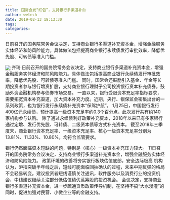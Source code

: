 ```yaml
---
title: 国常会发“红包”，支持银行多渠道补血
author: wetech
date: 2019-02-13 18:13:30
tags: 
categories: 
---
```

日前召开的国务院常务会议决定，支持商业银行多渠道补充资本金，增强金融服务实体经济和防风险能力。具体做法包括提高商业银行永续债发行审批效率，降低优先股、可转债等准入门槛。
<!-- more -->
<img align="center" border="0" src="https://imgcdn.yicai.com/uppics/images/2019/02/21201568bb71061b913ab7d2b3301d45.jpg" />
齐琦
日前召开的国务院常务会议决定，支持商业银行多渠道补充资本金，增强金融服务实体经济和防风险能力。具体做法包括提高商业银行永续债发行审批效率，降低优先股、可转债等准入门槛。
同时，国常会还鼓励引入基金、年金等长期投资者参与银行增资扩股，支持商业银行理财子公司投资银行资本补充债券，鼓励外资金融机构参与债券市场交易。
一直以来，银行受限资本充足率指标要求，需要拓宽资本补充渠道，加大资本补充力度。近期，央行、银保监会密集出台的一系列政策，也为银行发行永续债补充资本“保驾护航”。
1月25日，中国银行发行400亿元永续债，预计提高一级资本充足率约0.3个百分点，此次发行共有约140家机构参与认购。
除了通过永续债利好政策补充资本，2018年以来已有多家银行通过定增、发行优先股、可转债、二级资本债等方式补充资本。
截至2018年三季度末，商业银行资本充足率、一级资本充足率、核心一级资本充足率分别为13.81%、11.33%、10.80%，均符合监管要求。
 
 
银行仍然面临资本短缺的问题，特别是（核心）一级资本补充压力较大。
11日召开的国务院常务会议决定，支持商业银行多渠道补充资本金，增强金融服务实体经济和防风险能力。
政策环境的改善将夯实银行板块估值底部，安全边际极高
机构认为，沪指突破半年线之后，短线可能面临回抽确认的过程，未来中期反弹的格局不会轻易转变。建议投资者短线谨慎关注通讯，软件服务以及消费行业的投资机会，中线建议继续关注部分低估值绩优蓝筹股的投资机会。
会议决定，支持商业银行多渠道补充资本金，进一步疏通货币政策传导机制，在坚持不搞“大水漫灌”的同时，促进加强对民营、小微企业等的金融支持。
